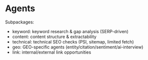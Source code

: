# Agents

Subpackages:
- keyword: keyword research & gap analysis (SERP-driven)
- content: content structure & extractability
- technical: technical SEO checks (PSI, sitemap, limited fetch)
- geo: GEO-specific agents (entity/citation/sentiment/ai-interview)
- link: internal/external link opportunities

